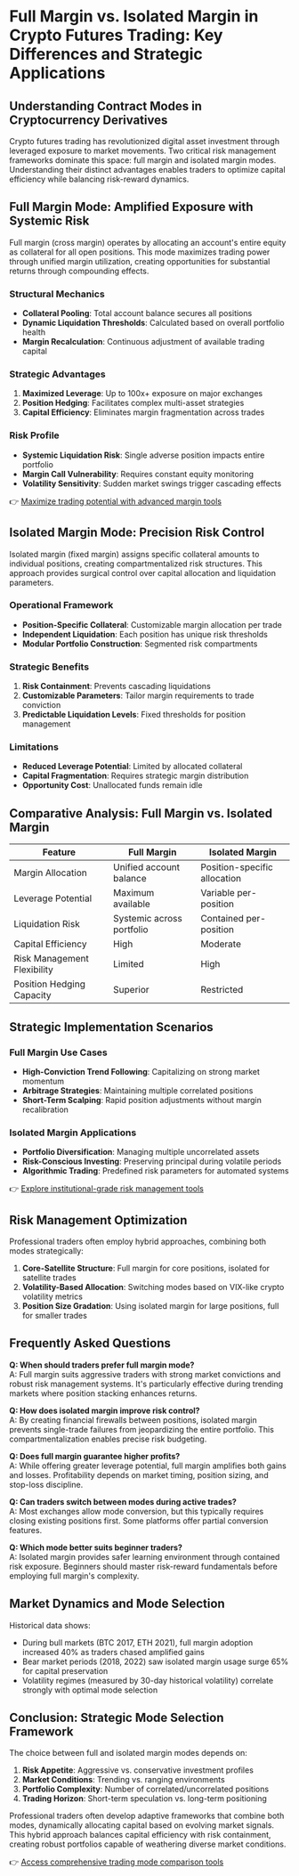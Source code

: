 # Full Margin vs. Isolated Margin in Crypto Futures Trading: Key Differences and Strategic Applications

## Understanding Contract Modes in Cryptocurrency Derivatives

Crypto futures trading has revolutionized digital asset investment through leveraged exposure to market movements. Two critical risk management frameworks dominate this space: full margin and isolated margin modes. Understanding their distinct advantages enables traders to optimize capital efficiency while balancing risk-reward dynamics.

## Full Margin Mode: Amplified Exposure with Systemic Risk

Full margin (cross margin) operates by allocating an account's entire equity as collateral for all open positions. This mode maximizes trading power through unified margin utilization, creating opportunities for substantial returns through compounding effects.

### Structural Mechanics
- **Collateral Pooling**: Total account balance secures all positions
- **Dynamic Liquidation Thresholds**: Calculated based on overall portfolio health
- **Margin Recalculation**: Continuous adjustment of available trading capital

### Strategic Advantages
1. **Maximized Leverage**: Up to 100x+ exposure on major exchanges
2. **Position Hedging**: Facilitates complex multi-asset strategies
3. **Capital Efficiency**: Eliminates margin fragmentation across trades

### Risk Profile
- **Systemic Liquidation Risk**: Single adverse position impacts entire portfolio
- **Margin Call Vulnerability**: Requires constant equity monitoring
- **Volatility Sensitivity**: Sudden market swings trigger cascading effects

👉 [Maximize trading potential with advanced margin tools](https://bit.ly/okx-bonus)

## Isolated Margin Mode: Precision Risk Control

Isolated margin (fixed margin) assigns specific collateral amounts to individual positions, creating compartmentalized risk structures. This approach provides surgical control over capital allocation and liquidation parameters.

### Operational Framework
- **Position-Specific Collateral**: Customizable margin allocation per trade
- **Independent Liquidation**: Each position has unique risk thresholds
- **Modular Portfolio Construction**: Segmented risk compartments

### Strategic Benefits
1. **Risk Containment**: Prevents cascading liquidations
2. **Customizable Parameters**: Tailor margin requirements to trade conviction
3. **Predictable Liquidation Levels**: Fixed thresholds for position management

### Limitations
- **Reduced Leverage Potential**: Limited by allocated collateral
- **Capital Fragmentation**: Requires strategic margin distribution
- **Opportunity Cost**: Unallocated funds remain idle

## Comparative Analysis: Full Margin vs. Isolated Margin

| Feature                  | Full Margin                   | Isolated Margin               |
|--------------------------|-------------------------------|-------------------------------|
| Margin Allocation        | Unified account balance       | Position-specific allocation  |
| Leverage Potential       | Maximum available             | Variable per-position         |
| Liquidation Risk         | Systemic across portfolio     | Contained per-position        |
| Capital Efficiency       | High                          | Moderate                      |
| Risk Management Flexibility | Limited                   | High                          |
| Position Hedging Capacity| Superior                      | Restricted                    |

## Strategic Implementation Scenarios

### Full Margin Use Cases
- **High-Conviction Trend Following**: Capitalizing on strong market momentum
- **Arbitrage Strategies**: Maintaining multiple correlated positions
- **Short-Term Scalping**: Rapid position adjustments without margin recalibration

### Isolated Margin Applications
- **Portfolio Diversification**: Managing multiple uncorrelated assets
- **Risk-Conscious Investing**: Preserving principal during volatile periods
- **Algorithmic Trading**: Predefined risk parameters for automated systems

👉 [Explore institutional-grade risk management tools](https://bit.ly/okx-bonus)

## Risk Management Optimization

Professional traders often employ hybrid approaches, combining both modes strategically:
1. **Core-Satellite Structure**: Full margin for core positions, isolated for satellite trades
2. **Volatility-Based Allocation**: Switching modes based on VIX-like crypto volatility metrics
3. **Position Size Gradation**: Using isolated margin for large positions, full for smaller trades

## Frequently Asked Questions

**Q: When should traders prefer full margin mode?**  
A: Full margin suits aggressive traders with strong market convictions and robust risk management systems. It's particularly effective during trending markets where position stacking enhances returns.

**Q: How does isolated margin improve risk control?**  
A: By creating financial firewalls between positions, isolated margin prevents single-trade failures from jeopardizing the entire portfolio. This compartmentalization enables precise risk budgeting.

**Q: Does full margin guarantee higher profits?**  
A: While offering greater leverage potential, full margin amplifies both gains and losses. Profitability depends on market timing, position sizing, and stop-loss discipline.

**Q: Can traders switch between modes during active trades?**  
A: Most exchanges allow mode conversion, but this typically requires closing existing positions first. Some platforms offer partial conversion features.

**Q: Which mode better suits beginner traders?**  
A: Isolated margin provides safer learning environment through contained risk exposure. Beginners should master risk-reward fundamentals before employing full margin's complexity.

## Market Dynamics and Mode Selection

Historical data shows:
- During bull markets (BTC 2017, ETH 2021), full margin adoption increased 40% as traders chased amplified gains
- Bear market periods (2018, 2022) saw isolated margin usage surge 65% for capital preservation
- Volatility regimes (measured by 30-day historical volatility) correlate strongly with optimal mode selection

## Conclusion: Strategic Mode Selection Framework

The choice between full and isolated margin modes depends on:
1. **Risk Appetite**: Aggressive vs. conservative investment profiles
2. **Market Conditions**: Trending vs. ranging environments
3. **Portfolio Complexity**: Number of correlated/uncorrelated positions
4. **Trading Horizon**: Short-term speculation vs. long-term positioning

Professional traders often develop adaptive frameworks that combine both modes, dynamically allocating capital based on evolving market signals. This hybrid approach balances capital efficiency with risk containment, creating robust portfolios capable of weathering diverse market conditions.

👉 [Access comprehensive trading mode comparison tools](https://bit.ly/okx-bonus)
